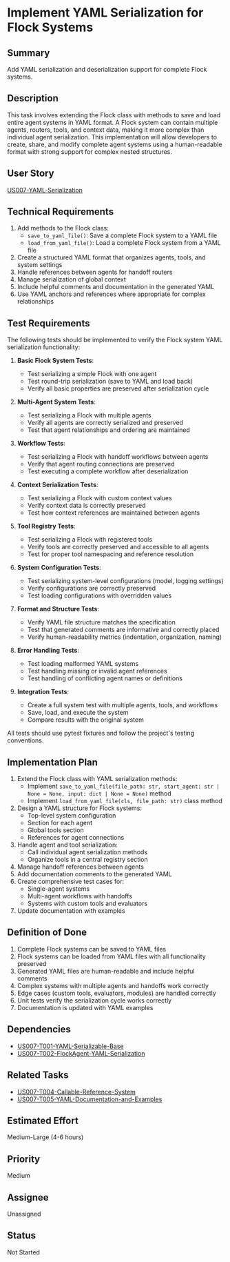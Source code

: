 # Implement YAML Serialization for Flock Systems

## Summary

Add YAML serialization and deserialization support for complete Flock systems.

## Description

This task involves extending the Flock class with methods to save and load entire agent systems in YAML format. A Flock system can contain multiple agents, routers, tools, and context data, making it more complex than individual agent serialization. This implementation will allow developers to create, share, and modify complete agent systems using a human-readable format with strong support for complex nested structures.

## User Story

[US007-YAML-Serialization](.project/userstories/US007-YAML-Serialization.md)

## Technical Requirements

1. Add methods to the Flock class:
   - `save_to_yaml_file()`: Save a complete Flock system to a YAML file
   - `load_from_yaml_file()`: Load a complete Flock system from a YAML file
2. Create a structured YAML format that organizes agents, tools, and system settings
3. Handle references between agents for handoff routers
4. Manage serialization of global context
5. Include helpful comments and documentation in the generated YAML
6. Use YAML anchors and references where appropriate for complex relationships

## Test Requirements

The following tests should be implemented to verify the Flock system YAML serialization functionality:

1. **Basic Flock System Tests**:
   - Test serializing a simple Flock with one agent
   - Test round-trip serialization (save to YAML and load back)
   - Verify all basic properties are preserved after serialization cycle

2. **Multi-Agent System Tests**:
   - Test serializing a Flock with multiple agents
   - Verify all agents are correctly serialized and preserved
   - Test that agent relationships and ordering are maintained

3. **Workflow Tests**:
   - Test serializing a Flock with handoff workflows between agents
   - Verify that agent routing connections are preserved
   - Test executing a complete workflow after deserialization

4. **Context Serialization Tests**:
   - Test serializing a Flock with custom context values
   - Verify context data is correctly preserved
   - Test how context references are maintained between agents

5. **Tool Registry Tests**:
   - Test serializing a Flock with registered tools
   - Verify tools are correctly preserved and accessible to all agents
   - Test for proper tool namespacing and reference resolution

6. **System Configuration Tests**:
   - Test serializing system-level configurations (model, logging settings)
   - Verify configurations are correctly preserved
   - Test loading configurations with overridden values

7. **Format and Structure Tests**:
   - Verify YAML file structure matches the specification
   - Test that generated comments are informative and correctly placed
   - Verify human-readability metrics (indentation, organization, naming)

8. **Error Handling Tests**:
   - Test loading malformed YAML systems
   - Test handling missing or invalid agent references
   - Test handling of conflicting agent names or definitions

9. **Integration Tests**:
   - Create a full system test with multiple agents, tools, and workflows
   - Save, load, and execute the system
   - Compare results with the original system

All tests should use pytest fixtures and follow the project's testing conventions.

## Implementation Plan

1. Extend the Flock class with YAML serialization methods:
   - Implement `save_to_yaml_file(file_path: str, start_agent: str | None = None, input: dict | None = None)` method
   - Implement `load_from_yaml_file(cls, file_path: str)` class method
2. Design a YAML structure for Flock systems:
   - Top-level system configuration
   - Section for each agent
   - Global tools section
   - References for agent connections
3. Handle agent and tool serialization:
   - Call individual agent serialization methods
   - Organize tools in a central registry section
4. Manage handoff references between agents
5. Add documentation comments to the generated YAML
6. Create comprehensive test cases for:
   - Single-agent systems
   - Multi-agent workflows with handoffs
   - Systems with custom tools and evaluators
7. Update documentation with examples

## Definition of Done

1. Complete Flock systems can be saved to YAML files
2. Flock systems can be loaded from YAML files with all functionality preserved
3. Generated YAML files are human-readable and include helpful comments
4. Complex systems with multiple agents and handoffs work correctly
5. Edge cases (custom tools, evaluators, modules) are handled correctly
6. Unit tests verify the serialization cycle works correctly
7. Documentation is updated with YAML examples

## Dependencies

- [US007-T001-YAML-Serializable-Base](.project/tasks/US007-T001-YAML-Serializable-Base.md)
- [US007-T002-FlockAgent-YAML-Serialization](.project/tasks/US007-T002-FlockAgent-YAML-Serialization.md)

## Related Tasks

- [US007-T004-Callable-Reference-System](.project/tasks/US007-T004-Callable-Reference-System.md)
- [US007-T005-YAML-Documentation-and-Examples](.project/tasks/US007-T005-YAML-Documentation-and-Examples.md)

## Estimated Effort

Medium-Large (4-6 hours)

## Priority

Medium

## Assignee

Unassigned

## Status

Not Started
